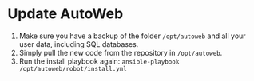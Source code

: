 # Update AutoWeb

1. Make sure you have a backup of the folder `/opt/autoweb` and all your user data, including SQL databases.
2. Simply pull the new code from the repository in `/opt/autoweb`.
3. Run the install playbook again: `ansible-playbook /opt/autoweb/robot/install.yml`
